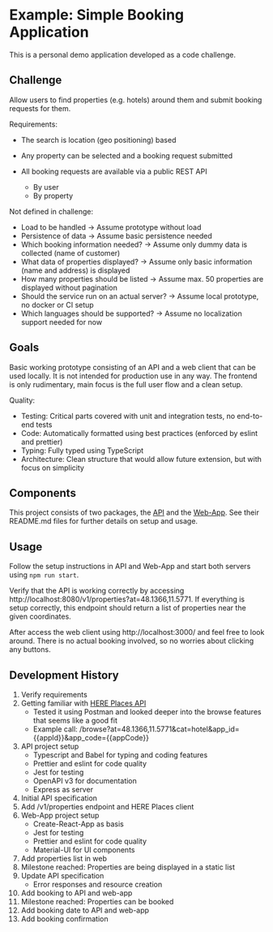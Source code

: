 # Example: Simple Booking Application

This is a personal demo application developed as a code challenge.

## Challenge

Allow users to find properties (e.g. hotels) around them and submit booking requests for them.

Requirements:

- The search is location (geo positioning) based
- Any property can be selected and a booking request submitted
- All booking requests are available via a public REST API

  - By user
  - By property

Not defined in challenge:

- Load to be handled -> Assume prototype without load
- Persistence of data -> Assume basic persistence needed
- Which booking information needed? -> Assume only dummy data is collected (name of customer)
- What data of properties displayed? -> Assume only basic information (name and address) is displayed
- How many properties should be listed -> Assume max. 50 properties are displayed without pagination
- Should the service run on an actual server? -> Assume local prototype, no docker or CI setup
- Which languages should be supported? -> Assume no localization support needed for now

## Goals

Basic working prototype consisting of an API and a web client that can be used locally.
It is not intended for production use in any way.
The frontend is only rudimentary, main focus is the full user flow and a clean setup.

Quality:

- Testing: Critical parts covered with unit and integration tests, no end-to-end tests
- Code: Automatically formatted using best practices (enforced by eslint and prettier)
- Typing: Fully typed using TypeScript
- Architecture: Clean structure that would allow future extension, but with focus on simplicity

## Components

This project consists of two packages, the [API](api/README.md) and the [Web-App](web-app/README.md).
See their README.md files for further details on setup and usage.

## Usage

Follow the setup instructions in API and Web-App and start both servers using `npm run start`.

Verify that the API is working correctly by accessing http://localhost:8080/v1/properties?at=48.1366,11.5771.
If everything is setup correctly, this endpoint should return a list of properties near the given coordinates.

After access the web client using http://localhost:3000/ and feel free to look around.
There is no actual booking involved, so no worries about clicking any buttons.

## Development History

1. Verify requirements
2. Getting familiar with [HERE Places API](https://developer.here.com/documentation/places)
   - Tested it using Postman and looked deeper into the browse features that seems like a good fit
   - Example call: /browse?at=48.1366,11.5771&cat=hotel&app_id={{appId}}&app_code={{appCode}}
3. API project setup
   - Typescript and Babel for typing and coding features
   - Prettier and eslint for code quality
   - Jest for testing
   - OpenAPI v3 for documentation
   - Express as server
4. Initial API specification
5. Add /v1/properties endpoint and HERE Places client
6. Web-App project setup
   - Create-React-App as basis
   - Jest for testing
   - Prettier and eslint for code quality
   - Material-UI for UI components
7. Add properties list in web
8. Milestone reached: Properties are being displayed in a static list
9. Update API specification
   - Error responses and resource creation
10. Add booking to API and web-app
11. Milestone reached: Properties can be booked
12. Add booking date to API and web-app
13. Add booking confirmation
